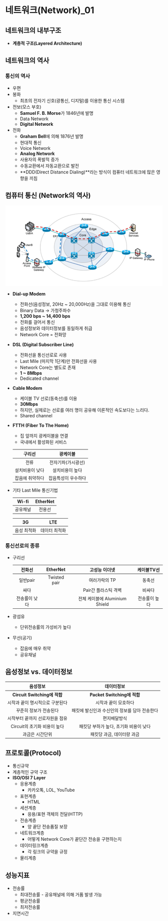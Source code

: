 # 네트워크(Network)_01

## 네트워크의 내부구조

-   **계층적 구조(Layered Architecture)**



## 네트워크의 역사

### 통신의 역사

-   우편
-   봉화
    -   최초의 전자기 신호(광통신, 디지털)를 이용한 통신 시스템
-   전보(모스 부호)
    -   **Samuel F. B. Morse**가 1846년에 발명
    -   Data Network
    -   **Digital Network**
-   전화
    -   **Graham Bell**에 의해 1876년 발명
    -   현대적 통신
    -   Voice Network
    -   **Analog Network**
    -   사용자의 폭발적 증가
    -   수동교환에서 자동교환으로 발전
    -   **DDD(Direct Distance Dialing)**라는 방식이 컴퓨터 네트워크에 많은 영향을 끼침



## 컴퓨터 통신 (Network의 역사)

![image-20220315004146222](network_01.assets/image-20220315004146222.png)

-   **Dial-up Modem**
    -   전화선(음성정보, 20Hz ~ 20,000Hz)을 그대로 이용해 통신
    -   Binary Data -> 가청주파수
    -   **1,200 bps ~ 14,400 bps**
    -   전화를 걸어서 통신
    -   음성정보와 데이터정보를 동일하게 취급
    -   Network Core = 전화망

-   **DSL (Digital Subscriber Line)**
    
    -   전화선을 통신선로로 사용
    -   Last Mile (마지막 1단계)만 전화선을 사용
    -   Network Core는 별도로 존재
    -   **1 ~ 8Mbps**
    -   Dedicated channel
    
-   **Cable Modem**
    -   케이블 TV 선로(동축선)를 이용
    -   **30Mbps**
    -   하지만, 실제로는 선로를 여러 명이 공유해 이론적인 속도보다는 느리다.
    -   Shared channel
    
-   **FTTH (Fiber To The Home)**
    -   집 앞까지 광케이블을 연결
    -   국내에서 활성화된 서비스
    
    |     구리선      |      광케이블       |
    | :-------------: | :-----------------: |
    |      전류       | 전자기파(가시광선)  |
    | 설치비용이 낮다 |   설치비용이 높다   |
    | 잡음에 취약하다 | 잡음특성이 우수하다 |
    
-   기타 Last Mile 통신기법

    |  Wi-fi   | EtherNet |
    | :------: | :------: |
    | 공유채널 |  전용선  |

    |     3G      |      LTE      |
    | :---------: | :-----------: |
    | 음성 최적화 | 데이터 최적화 |

### 통신선로의 종류

-   구리선

    |    전화선     |   EtherNet   |         고성능 이더넷          |  케이블TV선   |
    | :-----------: | :----------: | :----------------------------: | :-----------: |
    |   일반pair    | Twisted pair |         여러가락의 TP          |    동축선     |
    |     싸다      |              |      Pair간 플라스틱 격벽      |    비싸다     |
    | 전송률이 낮다 |              | 전체 케이블에 Aluminium Shield | 전송률이 높다 |

-   광섬유
    -   단위전송률의 가성비가 높다
-   무선(공기)
    -   잡음에 매우 취약
    -   공유채널



## 음성정보 vs. 데이터정보

|            음성정보             |                  데이터정보                   |
| :-----------------------------: | :-------------------------------------------: |
|  **Circuit Switching에 적합**   |          **Packet Switching에 적합**          |
| 시작과 끝이 명시적으로 구분된다 |             시작과 끝이 모호하다              |
|     꾸준히 정보가 전송된다      | 패킷에 발신인과 수신인의 정보를 담아 전송한다 |
| 시작부터 끝까지 선로자원을 점유 |                 편지배달방식                  |
|  Circuit의 초기화 비용이 높다   |    패킷당 부하가 높다, 초기화 비용이 낮다     |
|         과금은 시간단위         |          패킷당 과금, 데이터량 과금           |



## 프로토콜(Protocol)

-   통신규약
-   계층적인 규약 구조
-   **ISO/OSI 7 Layer** 
    -   응용계층
        -   카카오톡, LOL, YouTube
    -   표현계층
        -   HTML
    -   세션계층
        -   응용/표현 객체의 전달(HTTP)
    -   전송계층
        -   양 끝단 전송품질 보장
    -   네트워크계층
        -   어떻게 Network Core가 끝단간 전송을 구현하는지
    -   데이터링크계층
        -   각 링크의 규약을 규정
    -   물리계층



## 성능지표

-   전송률
    -   최대전송률 - 공유채널에 의해 거품 발생 가능
    -   평균전송률
    -   최저전송률
-   지연시간